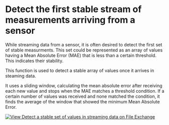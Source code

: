 # Detect the first stable stream of measurements arriving from a sensor 

While streaming data from a sensor, it is often desired to detect the first set of stable measurments. This set could be represented as an array of values having a Mean Absolute Error (MAE) that is less than a certain threshold. This indicates their stability. 

This function is used to detect a stable array of values once it arrives in steaming data. 

It uses a sliding window, calculating the mean absolute error after receiving each new value and stops when the MAE matches a threshold condition. If a certain number of values was received and none matched the condition, it finds the average of the window that showed the minimum Mean Absolute Error.

[![View Detect a stable set of values in streaming data on File Exchange](https://www.mathworks.com/matlabcentral/images/matlab-file-exchange.svg)](https://www.mathworks.com/matlabcentral/fileexchange/78574-detect-a-stable-set-of-values-in-streaming-data)
